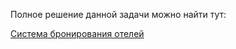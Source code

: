 Полное решение данной задачи можно найти тут:

[Система бронирования отелей](https://github.com/Jerma066/Coursera_MIPT_Cpp/tree/master/Red_Belt/week_2/%D0%A1%D0%B8%D1%81%D1%82%D0%B5%D0%BC%D0%B0%20%D0%B1%D1%80%D0%BE%D0%BD%D0%B8%D1%80%D0%BE%D0%B2%D0%B0%D0%BD%D0%B8%D1%8F%20%D0%BE%D1%82%D0%B5%D0%BB%D0%B5%D0%B9)

